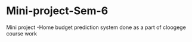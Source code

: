 # Mini-project-Sem-6

Mini project -Home budget prediction system done as a part of cloogege course work 
